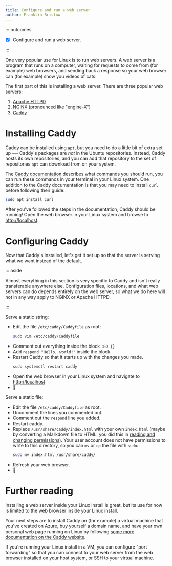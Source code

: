 ```yaml
---
title: Configure and run a web server
author: Franklin Bristow
---
```


::: outcomes

* [X] Configure and run a web server.

:::

One very popular use for Linux is to run web servers. A web server is a program
that runs on a computer, waiting for requests to come from (for example) web
browsers, and sending back a response so your web browser can (for example) show
you videos of cats.

The first part of this is installing a web server. There are three popular web
servers:

1. [Apache HTTPD]
2. [NGINX] (pronounced like "engine-X")
3. [Caddy]

[Apache HTTPD]: https://httpd.apache.org/
[NGINX]: https://nginx.com/
[Caddy]: https://caddyserver.com/

Installing Caddy
================

Caddy can be installed using `apt`, but you need to do a little bit of extra set
up --- Caddy's packages are *not* in the Ubuntu repositories. Instead, Caddy
hosts its own repositories, and you can add that repository to the set of
repositories `apt` can download from on your system.

The [Caddy documentation] describes what commands you should run, you can run
these commands in your terminal in your Linux system. One addition to the Caddy
documentation is that you may need to install `curl` before following their
guide:

```bash
sudo apt install curl
```

After you've followed the steps in the documentation, Caddy should be running!
Open the web browser in your Linux system and browse to <http://localhost>.

[Caddy documentation]:
https://caddyserver.com/docs/install#debian-ubuntu-raspbian

Configuring Caddy
=================

Now that Caddy's installed, let's get it set up so that the server is serving
what we want instead of the default.

::: aside

Almost everything in this section is very specific to Caddy and isn't really
transferable anywhere else. Configuration files, locations, and what web servers
can do depends entirely on the web server, so what we do here will not in any
way apply to NGINX or Apache HTTPD.

:::

Serve a static string:

* Edit the file `/etc/caddy/Caddyfile` as root:
  ```bash
  sudo vim /etc/caddy/Caddyfile
  ```
* Comment out everything inside the block `:80 {}`
* Add `respond "Hello, world!"` inside the block.
* Restart Caddy so that it starts up with the changes you made.
  ```bash
  sudo systemctl restart caddy
  ```
* Open the web browser in your Linux system and navigate to <http://localhost>
* :wave:

Serve a static file:

* Edit the file `/etc/caddy/Caddyfile` as root.
* Uncomment the lines you commented out.
* Comment out the `respond` line you added.
* Restart caddy.
* Replace `/usr/share/caddy/index.html` with your own `index.html` (maybe by
  converting a Markdown file to HTML, you did this in [reading and changing
  permissions]). Your user account does not have permissions to write to this
  directory, so you can `mv` or `cp` the file with `sudo`:
  ```bash
  sudo mv index.html /usr/share/caddy/
  ```
* Refresh your web browser.
* :tada:

[reading and changing permissions]: ../topic05/topic-4.html

Further reading
===============

Installing a web server inside your Linux install is great, but its use for now
is limited to the web browser inside your Linux install.

Your next steps are to install Caddy on (for example) a virtual machine that
you've created on Azure, buy yourself a domain name, and have your own personal
web page running on Linux by following [some more documentation on the Caddy
website].

If you're running your Linux install in a VM, you can configure "port
forwarding" so that you can connect to your web server from the web browser
installed on your host system, or SSH to your virtual machine.

[some more documentation on the Caddy website]: https://caddyserver.com/docs/
